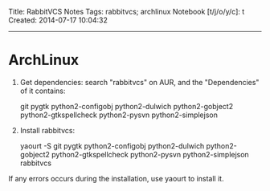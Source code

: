 Title: RabbitVCS Notes
Tags: rabbitvcs; archlinux
Notebook [t/j/o/y/c]: t
Created: 2014-07-17 10:04:32

------

# ArchLinux

1. Get dependencies: search "rabbitvcs" on AUR, and the "Dependencies" of it contains:

    git
    pygtk
    python2-configobj
    python2-dulwich
    python2-gobject2
    python2-gtkspellcheck
    python2-pysvn
    python2-simplejson

1. Install rabbitvcs:

    yaourt -S git pygtk python2-configobj python2-dulwich python2-gobject2 python2-gtkspellcheck python2-pysvn python2-simplejson rabbitvcs

If any errors occurs during the installation, use yaourt to install it.
